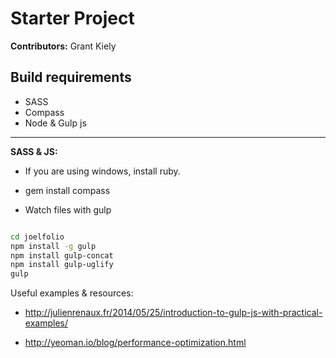 Starter Project
=================

**Contributors:** Grant Kiely

Build requirements
----
* SASS
* Compass
* Node & Gulp js

------------
**SASS & JS:**

* If you are using windows, install ruby.
* gem install compass


* Watch files with gulp
```sh

cd joelfolio
npm install -g gulp
npm install gulp-concat
npm install gulp-uglify
gulp
```

Useful examples & resources: 

* http://julienrenaux.fr/2014/05/25/introduction-to-gulp-js-with-practical-examples/

* http://yeoman.io/blog/performance-optimization.html